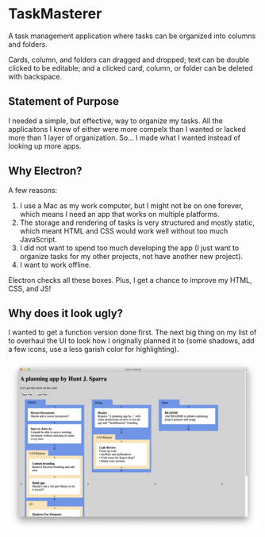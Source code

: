 # TaskMasterer
A task management application where tasks can be organized into columns and folders.

Cards, column, and folders can dragged and dropped; text can be double clicked to be editable; and a clicked card, column, or folder can be deleted with backspace.

## Statement of Purpose
I needed a simple, but effective, way to organize my tasks. All the applicaitons I knew of either were more compelx than I wanted or lacked more than 1 layer of organization. So... I made what I wanted instead of looking up more apps.

## Why Electron?
A few reasons:
1. I use a Mac as my work computer, but I might not be on one forever, which means I need an app that works on multiple platforms.
2. The storage and rendering of tasks is very structured and mostly static, which meant HTML and CSS would work well without too much JavaScript.
3. I did not want to spend too much developing the app (I just want to organize tasks for my other projects, not have another new project).
4. I want to work offline.

Electron checks all these boxes. Plus, I get a chance to improve my HTML, CSS, and JS!

## Why does it look ugly?
I wanted to get a function version done first. The next big thing on my list of to overhaul the UI to look how I originally planned it to (some shadows, add a few icons, use a less garish color for highlighting).

![Screenshot of version 0.9.0](version0x9x9Screenshot.png)

